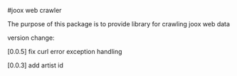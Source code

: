 #joox web crawler

The purpose of this package is to provide library for crawling joox web data

version change:

[0.0.5]
fix curl error exception handling

[0.0.3]
add artist id

